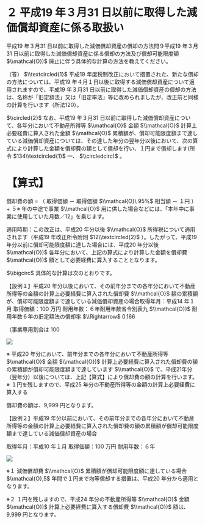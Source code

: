 # ２ 平成19 年３月31 日以前に取得した減価償却資産に係る取扱い

平成19 年３月31 日以前に取得した減価償却資産の償却の方法問９平成19 年３月31 日以前に取得した減価償却資産に係る償却の方法及び償却可能限度額 $\\mathcal{O})$ 廃止に伴う具体的な計算の方法を教えてください。

（答） $\\textcircled{1}$ 平成19 年度税制改正において措置された、新たな償却の方法については、平成19 年４月１日以後に取得する減価償却資産について適用されますので、平成19 年３月31 日以前に取得した減価償却資産の償却の方法は、名称が「旧定額法」又は「旧定率法」等に改められましたが、改正前と同様の計算を行います（所法120）。

$\\circled{2}$ なお、平成19 年３月31 日以前に取得した減価償却資産について、各年分において不動産所得等 $\\mathcal{O}$ 金額 $\\mathcal{O}$ 計算上必要経費に算入された金額 $\\mathcal{O}$ 累積額が、償却可能限度額まで達している減価償却資産については、その達した年分の翌年分以後において、次の算式により計算した金額を償却費の額として償却を行い、１円まで償却します(所令 $134\\textcircled{1}$ 一、 $\\circledcirc)$ 。

# 【算式】

償却費の額 $=$ （ 取得価額 － 取得価額 $\\mathcal{O}\ 95%$ 相当額 － １円 ） ÷ ５※ 年の中途で事業 $\\mathcal{O}$ 用に供した場合などには、「本年中に事業に使用していた月数／12」を乗じます。

適用時期：この改正は、平成20 年分以後 $\\mathcal{O}$ 所得税について適用されます（平成19 年改正所令附則 $12\\textcircled{2}$ ）。したがって、平成19 年分以前に償却可能限度額に達した場合には、平成20 年分以後 $\\mathcal{O})$ 各年分において、上記の算式により計算した金額を償却費 $\\mathcal{O})$ 額として必要経費に算入することとなります。

$\\bigcirc$ 具体的な計算は次のとおりです。

【設例１】平成20 年分以後において、その前年分までの各年分において不動産所得等の金額の計算上必要経費に算入された償却費 $\\mathcal{O}$ 額の累積額が、償却可能限度額まで達している減価償却資産の場合取得年月：平成14 年１月 取得価額：100 万円 耐用年数：６年耐用年数省令別表九 $\\mathcal{O})$ 耐用年数６年の旧定額法の償却率 $\\Rightarrow$ 0.166

（事業専用割合は $100%$

![](https://www.nta.go.jp/tmp/0e47aa7f-8ed1-4831-9c21-40f04c3ae5d7/images/a6a306cce3e209c86d0b6c2b9fa94ddca6d510e921d9131e559683c0b867ad38.jpg)

※ 平成20 年分において、前年分までの各年分において不動産所得等 $\\mathcal{O}$ 金額 $\\mathcal{O})$ 計算上必要経費に算入された償却費の額の累積額が償却可能限度額まで達しています $\\mathcal{O}$ で、平成21年分（翌年分）以後については、上記【算式】により償却費の額の計算を行います。※ １円を残しますので、平成25 年分の不動産所得等の金額の計算上必要経費に算入する

償却費の額は、9,999 円となります。

【設例２】平成19 年分以前において、その前年分までの各年分において不動産所得等の金額の計算上必要経費に算入された償却費の額の累積額が償却可能限度額まで達している減価償却資産の場合

取得年月：平成10 年１月 取得価額：100 万円 耐用年数：６年

![](https://www.nta.go.jp/tmp/0e47aa7f-8ed1-4831-9c21-40f04c3ae5d7/images/f37245a1f7cc70105fe0289c448d9675780c635d3dff095d91e8a99d4a59cab0.jpg)

※１ 減価償却費 $\\mathcal{O}$ 累積額が償却可能限度額に達している場合 $\\mathcal{O},5$ 年間で１円まで均等償却する措置は、平成20 年分から適用となります。

※２ １円を残しますので、平成24 年分の不動産所得等 $\\mathcal{O}$ 金額 $\\mathcal{O})$ 計算上必要経費に算入する償却費 $\\mathcal{O})$ 額は、9,999 円となります。